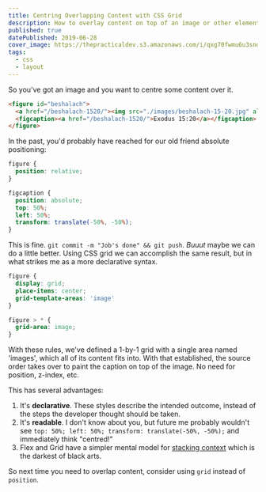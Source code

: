 ```yaml
---
title: Centring Overlapping Content with CSS Grid
description: How to overlay content on top of an image or other element simply using CSS Grid.
published: true
datePublished: 2019-06-28
cover_image: https://thepracticaldev.s3.amazonaws.com/i/qxg70fwmu6u3sndtcxz1.jpg
tags:
  - css
  - layout
---
```


So you've got an image and you want to centre some content over it.

```html
<figure id="beshalach">
  <a href="/beshalach-1520/"><img src="./images/beshalach-15-20.jpg" alt="Exodus 15:20" /></a>
  <figcaption><a href="/beshalach-1520/">Exodus 15:20</a></figcaption>
</figure>
```

In the past, you'd probably have reached for our old friend absolute
positioning:

```css
figure {
  position: relative;
}

figcaption {
  position: absolute;
  top: 50%;
  left: 50%;
  transform: translate(-50%, -50%);
}
```

This is fine. `git commit -m "Job's done" && git push`. *Buuut* maybe we can do
a little better. Using CSS grid we can accomplish the same result, but in what
strikes me as a more declarative syntax.

```css
figure {
  display: grid;
  place-items: center;
  grid-template-areas: 'image'
}

figure > * {
  grid-area: image;
}
```

With these rules, we've defined a 1-by-1 grid with a single area named
'images', which all of its content fits into. With that established, the source
order takes over to paint the caption on top of the image. No need for
position, z-index, etc.

This has several advantages: 
1. It's **declarative**. These styles describe the intended outcome, instead of
   the steps the developer thought should be taken.
2. It's **readable**. I don't know about you, but future me probably wouldn't
   see `top: 50%; left: 50%; transform: translate(-50%, -50%);` and immediately
   think "centred!"
3. Flex and Grid have a simpler mental model for [stacking context][stacking]
   which is the darkest of black arts.

So next time you need to overlap content, consider using `grid` instead of
`position`.

[stacking]: https://developer.mozilla.org/en-US/docs/Web/CSS/CSS_Positioning/Understanding_z_index/The_stacking_context
